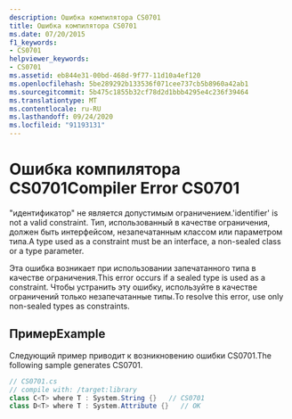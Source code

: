 ```yaml
---
description: Ошибка компилятора CS0701
title: Ошибка компилятора CS0701
ms.date: 07/20/2015
f1_keywords:
- CS0701
helpviewer_keywords:
- CS0701
ms.assetid: eb844e31-00bd-468d-9f77-11d10a4ef120
ms.openlocfilehash: 5be289292b133536f071cee737cb5b8960a42ab1
ms.sourcegitcommit: 5b475c1855b32cf78d2d1bbb4295e4c236f39464
ms.translationtype: MT
ms.contentlocale: ru-RU
ms.lasthandoff: 09/24/2020
ms.locfileid: "91193131"
---
```

# <a name="compiler-error-cs0701"></a><span data-ttu-id="7f506-103">Ошибка компилятора CS0701</span><span class="sxs-lookup"><span data-stu-id="7f506-103">Compiler Error CS0701</span></span>

<span data-ttu-id="7f506-104">"идентификатор" не является допустимым ограничением.</span><span class="sxs-lookup"><span data-stu-id="7f506-104">'identifier' is not a valid constraint.</span></span> <span data-ttu-id="7f506-105">Тип, использованный в качестве ограничения, должен быть интерфейсом, незапечатанным классом или параметром типа.</span><span class="sxs-lookup"><span data-stu-id="7f506-105">A type used as a constraint must be an interface, a non-sealed class or a type parameter.</span></span>  
  
 <span data-ttu-id="7f506-106">Эта ошибка возникает при использовании запечатанного типа в качестве ограничения.</span><span class="sxs-lookup"><span data-stu-id="7f506-106">This error occurs if a sealed type is used as a constraint.</span></span> <span data-ttu-id="7f506-107">Чтобы устранить эту ошибку, используйте в качестве ограничений только незапечатанные типы.</span><span class="sxs-lookup"><span data-stu-id="7f506-107">To resolve this error, use only non-sealed types as constraints.</span></span>  
  
## <a name="example"></a><span data-ttu-id="7f506-108">Пример</span><span class="sxs-lookup"><span data-stu-id="7f506-108">Example</span></span>  

 <span data-ttu-id="7f506-109">Следующий пример приводит к возникновению ошибки CS0701.</span><span class="sxs-lookup"><span data-stu-id="7f506-109">The following sample generates CS0701.</span></span>  
  
```csharp  
// CS0701.cs  
// compile with: /target:library  
class C<T> where T : System.String {}   // CS0701  
class D<T> where T : System.Attribute {}   // OK  
```

